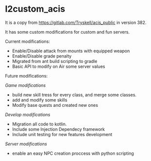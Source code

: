 # l2custom_acis

It is a copy from https://gitlab.com/Tryskell/acis_public in version 382.

It has some custom modifications for custom and fun servers.

Current modifications:

 - Enable/Disable attack from mounts with equipped weapon
 - Enable/Disable grade penalty
 - Migrated from ant build scripting to gradle
 - Basic API to modify on Air some server values

Future modifications:

 *Game modifications*

 - build new skill tress for every class, and merge some classes.
 - add and modify some skills
 - Modify base quests and created new ones

 *Develop modifications*

 - Migration all code to kotlin.
 - Include some Injection Dependecy framework
 - Include unit testing for new features development

 *Server modifications*

 - enable an easy NPC creation proccess with python scripting
